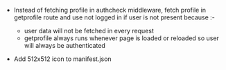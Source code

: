 * Instead of fetching profile in authcheck middleware, fetch profile in getprofile route and use not logged in if user is not present because :-
  * user data will not be fetched in every request
  * getprofile always runs whenever page is loaded or reloaded so user will always be authenticated

* Add 512x512 icon to manifest.json
